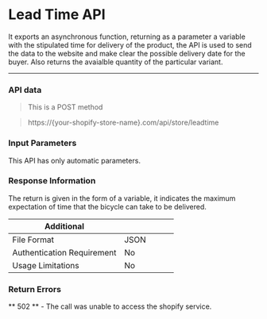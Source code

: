 # Lead Time API

It exports an asynchronous function, returning as a parameter a variable with the stipulated time for delivery of the product, the API is used to send the data to the website and make clear the possible delivery date for the buyer. Also returns the avaialble quantity of the particular variant.

---

### API data

> This is a POST method

> https://{your-shopify-store-name}.com/api/store/leadtime

### Input Parameters

This API has only automatic parameters.

### Response Information

The return is given in the form of a variable, it indicates the maximum expectation of time that the bicycle can take to be delivered.

| Additional                 |      |     |     |     |
| -------------------------- | ---- | --- | --- | --- |
| File Format                | JSON |     |     |     |
| Authentication Requirement | No   |     |     |     |
| Usage Limitations          | No   |     |     |     |

### Return Errors

** 502 ** - The call was unable to access the shopify service.
